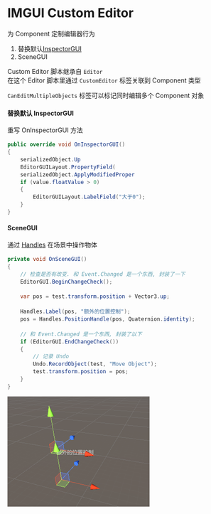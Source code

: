 ﻿IMGUI Custom Editor
==
为 Component 定制编辑器行为  
1. 替换默认[InspectorGUI](https://docs.unity3d.com/2021.3/Documentation/Manual/UsingTheInspector.html)  
2. SceneGUI  

Custom Editor 脚本继承自 `Editor`  
在这个 Editor 脚本里通过 `CustomEditor` 标签关联到 Component 类型  

`CanEditMultipleObjects` 标签可以标记同时编辑多个 Component 对象  

#### 替换默认 InspectorGUI  
重写 OnInspectorGUI 方法  
```c#
public override void OnInspectorGUI()
{
    serializedObject.Up
    EditorGUILayout.PropertyField(
    serializedObject.ApplyModifiedProper
    if (value.floatValue > 0)
    {
        EditorGUILayout.LabelField("大于0");
    }
}
```

#### SceneGUI  
通过 [Handles](https://docs.unity3d.com/2021.3/Documentation/ScriptReference/Handles.html)
在场景中操作物体

```c#
private void OnSceneGUI()
{
    // 检查是否有改变. 和 Event.Changed 是一个东西, 封装了一下
    EditorGUI.BeginChangeCheck();

    var pos = test.transform.position + Vector3.up;
    
    Handles.Label(pos, "额外的位置控制");
    pos = Handles.PositionHandle(pos, Quaternion.identity);

    // 和 Event.Changed 是一个东西, 封装了以下
    if (EditorGUI.EndChangeCheck())
    {
        // 记录 Undo
        Undo.RecordObject(test, "Move Object");
        test.transform.position = pos;
    }
}
```
![OnSceneGUI.png](Icons/OnSceneGUI.png)  